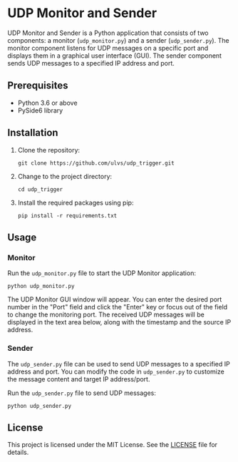 # UDP Monitor and Sender

UDP Monitor and Sender is a Python application that consists of two components: a monitor (`udp_monitor.py`) and a sender (`udp_sender.py`). The monitor component listens for UDP messages on a specific port and displays them in a graphical user interface (GUI). The sender component sends UDP messages to a specified IP address and port.

## Prerequisites

- Python 3.6 or above
- PySide6 library

## Installation

1. Clone the repository:

   ```shell
   git clone https://github.com/ulvs/udp_trigger.git
   ```

2. Change to the project directory:

   ```shell
   cd udp_trigger
   ```

3. Install the required packages using pip:

   ```shell
   pip install -r requirements.txt
   ```

## Usage

### Monitor

Run the `udp_monitor.py` file to start the UDP Monitor application:

```shell
python udp_monitor.py
```

The UDP Monitor GUI window will appear. You can enter the desired port number in the "Port" field and click the "Enter" key or focus out of the field to change the monitoring port. The received UDP messages will be displayed in the text area below, along with the timestamp and the source IP address.

### Sender

The `udp_sender.py` file can be used to send UDP messages to a specified IP address and port. You can modify the code in `udp_sender.py` to customize the message content and target IP address/port.

Run the `udp_sender.py` file to send UDP messages:

```shell
python udp_sender.py
```

## License

This project is licensed under the MIT License. See the [LICENSE](LICENSE) file for details.
```